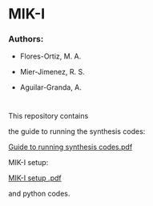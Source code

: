 # MIK-I


### Authors:
- Flores-Ortiz, M. A.
* Mier-Jimenez, R. S.
+ Aguilar-Granda, A.

#

This repository contains

the guide to running the synthesis codes:

[Guide to running synthesis codes.pdf](https://github.com/aag224/MIK-I/files/12571146/Guide.to.running.synthesis.codes.pdf)

MIK-I setup:

[MIK-I setup .pdf](https://github.com/aag224/MIK-I/files/12571156/MIK-I.setup.pdf)

and python codes.

